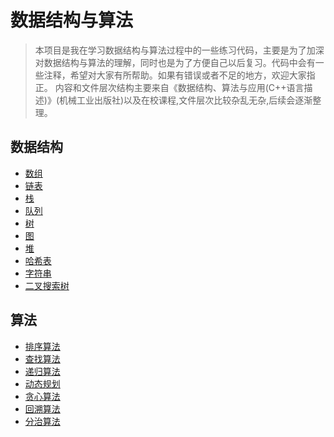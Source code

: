 # 数据结构与算法

> 本项目是我在学习数据结构与算法过程中的一些练习代码，主要是为了加深对数据结构与算法的理解，同时也是为了方便自己以后复习。代码中会有一些注释，希望对大家有所帮助。如果有错误或者不足的地方，欢迎大家指正。
> 内容和文件层次结构主要来自《数据结构、算法与应用(C++语言描述)》(机械工业出版社)以及在校课程,文件层次比较杂乱无杂,后续会逐渐整理。

## 数据结构

- [数组](./array)
- [链表](./linkedlist)
- [栈](./stack)
- [队列](./queue)
- [树](./tree)
- [图](./graph)
- [堆](./heap)
- [哈希表](./hashtable)
- [字符串](./string)
- [二叉搜索树](./binarysearchtree)

## 算法

- [排序算法](./sort)
- [查找算法](./search)
- [递归算法](./recursion)
- [动态规划](./dynamicprogramming)
- [贪心算法](./greedy)
- [回溯算法](./backtracking)
- [分治算法](./divideandconquer)
